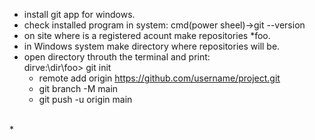 * install git app for windows. <br>
* check installed program in system: cmd(power sheel)->git --version <br>
* on site where is a registered acount make repositories *foo.
* in Windows system make directory where repositories will be.
* open directory throuth the terminal and print:<br> dirve:\dir\foo> git init 
	* remote add origin https://github.com/username/project.git
	* git  branch -M main
	* git push -u origin main<br>
<br>
* 

